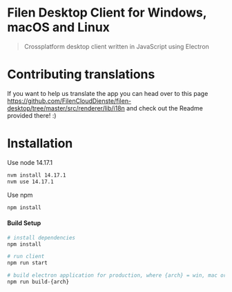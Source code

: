 # Filen Desktop Client for Windows, macOS and Linux
> Crossplatform desktop client written in JavaScript using Electron

# Contributing translations

If you want to help us translate the app you can head over to this page https://github.com/FilenCloudDienste/filen-desktop/tree/master/src/renderer/lib/i18n and check out the Readme provided there! :)

# Installation

Use node 14.17.1

``` bash
nvm install 14.17.1
nvm use 14.17.1
```

Use npm

``` bash
npm install
```

#### Build Setup

``` bash
# install dependencies
npm install

# run client
npm run start

# build electron application for production, where {arch} = win, mac or linux
npm run build-{arch}

```
